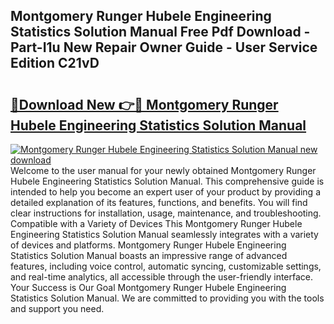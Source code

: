 ## Montgomery Runger Hubele Engineering Statistics Solution Manual Free Pdf Download - Part-I1u New Repair Owner Guide - User Service Edition C21vD

# <h2><a href="http://bc60620.oget.top/?id=Montgomery+Runger+Hubele+Engineering+Statistics+Solution+Manual">🔗Download New 👉🔴 Montgomery Runger Hubele Engineering Statistics Solution Manual</a></h2>

[![Montgomery Runger Hubele Engineering Statistics Solution Manual new download](https://i.imgur.com/5g1atiW.png)](http://bc60620.oget.top/?id=Montgomery+Runger+Hubele+Engineering+Statistics+Solution+Manual)
Welcome to the user manual for your newly obtained Montgomery Runger Hubele Engineering Statistics Solution Manual. This comprehensive guide is intended to help you become an expert user of your product by providing a detailed explanation of its features, functions, and benefits. You will find clear instructions for installation, usage, maintenance, and troubleshooting. Compatible with a Variety of Devices This Montgomery Runger Hubele Engineering Statistics Solution Manual seamlessly integrates with a variety of devices and platforms. Montgomery Runger Hubele Engineering Statistics Solution Manual boasts an impressive range of advanced features, including voice control, automatic syncing, customizable settings, and real-time analytics, all accessible through the user-friendly interface. Your Success is Our Goal Montgomery Runger Hubele Engineering Statistics Solution Manual. We are committed to providing you with the tools and support you need.
